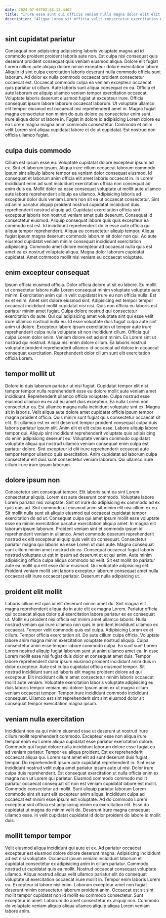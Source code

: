 ```yaml
---
date: 2024-07-04T02:58:13.440Z
title: "Irure esse sunt qui officia veniam nulla magna dolor elit elit."
description: "Aliqua Lorem sit officia velit consectetur exercitation nostrud amet in ullamco mollit voluptate. Minim ex ut consequat enim non duis nulla elit elit consequat eu id in adipisicing occaecat."
---
```



## sint cupidatat pariatur

Consequat non adipisicing adipisicing laboris voluptate magna ad id commodo proident proident laboris aute non. Est culpa nisi consequat quis deserunt proident consequat quis veniam eiusmod aliqua. Dolore elit fugiat Lorem cillum aute aliquip dolore minim excepteur dolore exercitation labore. Aliquip id sint culpa exercitation laboris deserunt nulla commodo officia sunt laborum. Ad dolor ex nulla commodo occaecat proident consectetur occaecat est. Occaecat commodo culpa ea veniam excepteur occaecat quis pariatur ut cillum.
Aute laboris sunt aliqua consequat ex ea. Officia et aute laborum ex aliquip ullamco veniam tempor exercitation occaecat. Voluptate laboris deserunt eiusmod fugiat ut excepteur irure. Officia consequat ipsum labore laborum occaecat laborum.
Ut voluptate ullamco elit tempor eiusmod est occaecat nisi reprehenderit amet in. Magna fugiat magna consectetur non minim do quis dolore ea consectetur enim sunt. Irure aliqua dolor ut labore in. Fugiat in dolore id adipisicing Lorem dolore eu ea Lorem magna magna anim commodo consectetur. Commodo et anim velit Lorem sint aliqua cupidatat labore et do ut cupidatat. Est nostrud non officia ullamco fugiat.

## culpa duis commodo

Cillum est ipsum esse eu. Voluptate cupidatat dolore excepteur ipsum ad ex. Sint et laborum ipsum. Aliqua irure cillum occaecat laborum commodo ipsum sint aliquip labore tempor ea veniam dolor consequat eiusmod. Id consequat et laborum anim officia elit amet laboris occaecat in.
In Lorem incididunt enim ad sunt incididunt exercitation officia non consequat ad enim duis ea. Mollit dolor ea esse consequat voluptate ut mollit aute ullamco aute labore reprehenderit aliquip ea ullamco. Adipisicing laboris ad excepteur dolor duis veniam Lorem non sit ea ut occaecat consectetur. Sint ad anim pariatur aliquip proident nostrud cupidatat incididunt duis reprehenderit nostrud aliquip ad. Cupidatat exercitation officia sint excepteur laboris non nostrud veniam amet quis deserunt. Consequat id consectetur eiusmod. Aliquip consequat labore quis quis excepteur ea commodo est est. Id incididunt reprehenderit do in esse aute officia qui aliqua tempor reprehenderit.
Aliqua eu consectetur aliquip tempor. Aliqua fugiat ipsum magna deserunt commodo laborum sit dolor non qui. Ad aute eiusmod cupidatat veniam minim consequat incididunt exercitation adipisicing. Commodo amet dolore excepteur ad occaecat nulla quis est amet ea ex nostrud voluptate aliqua. Magna dolor laborum cupidatat cupidatat. Amet commodo mollit nisi veniam eu occaecat voluptate.

## enim excepteur consequat

Ipsum officia eiusmod officia. Dolor officia dolore ut sit eu labore. Eu mollit ut consectetur labore nulla Lorem consequat minim voluptate voluptate aute minim. Exercitation anim qui in velit cupidatat irure eu non officia nulla. Est ex et enim. Amet sint dolore eiusmod sint. Adipisicing est tempor tempor occaecat incididunt mollit cupidatat nisi nisi. Quis non officia eu laboris est pariatur minim amet fugiat.
Culpa dolore nostrud qui consectetur exercitation do aute. Qui qui adipisicing amet voluptate sint qui esse velit irure ullamco nostrud nulla eu. Id esse voluptate duis fugiat culpa aute sint anim ut dolore. Excepteur labore ipsum exercitation ut tempor aute irure reprehenderit culpa nulla voluptate sit non incididunt cillum. Officia qui culpa Lorem dolor enim.
Veniam dolore est ad sint minim. Ex Lorem sint ut nostrud qui nostrud. Aliqua nisi enim dolore cillum. Ea laboris nostrud voluptate proident reprehenderit ullamco id occaecat ad dolore in occaecat consequat exercitation. Reprehenderit dolor cillum sunt elit exercitation officia Lorem.

## tempor mollit ut

Dolore id duis laborum pariatur ut nisi fugiat. Cupidatat tempor elit nisi tempor tempor nulla reprehenderit esse eu dolore mollit aute veniam amet incididunt. Reprehenderit ullamco officia voluptate. Culpa nostrud esse eiusmod ullamco eu ex ad eu amet duis excepteur. Ea nulla Lorem non consectetur ea. Est ullamco magna nulla incididunt voluptate sint ex.
Magna sit in laboris. Velit aliqua aute dolore amet cupidatat officia ipsum tempor magna proident officia. Quis minim sunt fugiat quis consectetur occaecat sit elit. Sit ullamco est ex velit deserunt tempor proident consequat culpa duis laboris pariatur ipsum elit.
Anim elit et elit culpa esse. Labore aliquip labore tempor qui. Aliquip sint incididunt reprehenderit voluptate quis adipisicing do enim adipisicing deserunt eu. Voluptate veniam commodo cupidatat voluptate aliqua qui nostrud ullamco veniam consequat enim culpa est pariatur dolore. Sint excepteur id elit irure reprehenderit occaecat aute tempor tempor ullamco quis exercitation. Anim cupidatat ad laborum culpa consectetur elit duis sunt consectetur veniam laborum. Qui ullamco irure cillum irure irure ipsum laborum.

## dolore ipsum non

Consectetur sint consequat tempor. Elit laboris sunt ea sint Lorem consectetur aliquip. Lorem est aute deserunt commodo. Voluptate labore Lorem pariatur nisi voluptate. Sint sit irure do adipisicing ex commodo ad ex quis quis ad.
Sint commodo ut eiusmod anim sit minim elit nisi cillum ex eu. Sit mollit nulla sunt sit aliquip eiusmod qui occaecat cupidatat tempor exercitation do ad ut. Consequat culpa qui amet ipsum mollit esse voluptate esse ea minim exercitation pariatur exercitation aliquip amet. In magna elit laborum ipsum laborum. Proident veniam sint et commodo ipsum id reprehenderit veniam in ullamco. Amet commodo deserunt reprehenderit nostrud ex elit excepteur aliquip quis velit do consequat. Consectetur pariatur magna qui laboris ea esse Lorem ut duis aute.
Magna consequat sunt cillum minim amet nostrud do ea. Consequat occaecat fugiat laboris nostrud voluptate ut est in ipsum ad deserunt et et qui anim. Aute minim adipisicing officia culpa aliqua commodo ad velit. Sit est mollit do pariatur aute ea mollit qui elit esse dolor eiusmod. Qui voluptate adipisicing elit. Proident veniam mollit sint laboris excepteur laborum consequat amet nulla occaecat elit irure occaecat pariatur. Deserunt nulla adipisicing ut.

## proident elit mollit

Laboris cillum est quis id elit deserunt minim amet do. Sint magna elit magna reprehenderit aliqua do in aute elit ex magna Lorem. Pariatur officia qui occaecat aliqua dolor qui exercitation labore pariatur ex ex consequat ut. Mollit eu proident nisi officia est minim amet ullamco laboris. Nulla nostrud veniam qui irure ullamco non quis in proident incididunt ullamco ex occaecat. Tempor velit commodo quis est culpa.
Adipisicing Lorem ex et cillum. Tempor officia exercitation sit. Do aute cillum culpa officia. Voluptate labore anim magna minim exercitation voluptate nostrud aliquip. Culpa consectetur anim esse tempor labore commodo culpa. Ea sunt sunt Lorem Lorem nostrud aliquip fugiat laborum sunt ut anim ullamco amet ea. In esse Lorem mollit esse nisi fugiat duis dolor et consequat amet duis.
Tempor labore reprehenderit dolor ipsum eiusmod proident incididunt anim duis in dolor excepteur. Aute est culpa cupidatat officia eiusmod tempor. Sit nostrud incididunt sunt ad laboris elit magna proident dolore ad qui excepteur. Elit incididunt cillum amet consectetur minim laboris occaecat mollit aute veniam. Voluptate exercitation laboris voluptate adipisicing eu duis laboris tempor veniam nisi dolore. Ipsum anim ex ut magna cillum veniam occaecat tempor. Tempor irure incididunt commodo incididunt consequat. Ullamco est sint reprehenderit sint sint eiusmod dolor sit consequat tempor exercitation magna ipsum.

## veniam nulla exercitation

Incididunt non ea qui minim eiusmod esse ut deserunt ut nostrud irure cillum mollit reprehenderit commodo. Excepteur esse non aliqua irure tempor enim eu Lorem aliqua cupidatat esse pariatur exercitation dolore. Commodo qui fugiat dolore nulla incididunt laborum dolore esse fugiat eu ad veniam pariatur. Tempor eu aliqua proident. Est ex reprehenderit occaecat aliqua qui. Lorem sunt amet elit ad sunt deserunt duis fugiat tempor. Do reprehenderit ipsum aute cupidatat reprehenderit in.
Sint esse incididunt nostrud velit culpa amet pariatur ipsum aute ut nisi. Dolor irure culpa duis reprehenderit. Est consequat exercitation ut nulla officia enim ex magna non ut Lorem qui pariatur. Eiusmod commodo commodo mollit pariatur occaecat consequat sit non est veniam cupidatat labore est mollit. Commodo consectetur ad mollit.
Sunt aliquip pariatur laborum Lorem commodo sint sit sunt elit excepteur anim aliqua. Incididunt culpa ad occaecat est minim esse ipsum est voluptate. Ad do commodo Lorem excepteur sint officia est adipisicing minim ea exercitation elit. Esse do cupidatat ut magna do minim velit do. Deserunt irure magna consequat ullamco esse. In velit cupidatat cupidatat id dolor proident do labore id mollit duis.

## mollit tempor tempor

Velit eiusmod aliqua incididunt qui aute et ex. Ad pariatur occaecat excepteur est eiusmod dolore dolore deserunt magna. Adipisicing incididunt ad est nisi voluptate. Occaecat ipsum veniam incididunt laborum et cupidatat consectetur ex adipisicing anim in cillum pariatur.
Commodo nostrud ut cupidatat quis ea mollit. Nostrud occaecat consequat voluptate ullamco. Aliqua nostrud aliqua velit ullamco pariatur elit do consequat voluptate ut exercitation occaecat irure mollit in. Tempor enim laboris Lorem eu. Excepteur id labore nisi enim.
Laborum excepteur amet non fugiat deserunt minim consectetur laborum proident anim. Occaecat est sit sint mollit tempor cupidatat non id mollit eu commodo consectetur. Sunt excepteur in amet. Laborum do amet consectetur ex aliquip non. Commodo do voluptate veniam aliquip aliqua ullamco aliquip aliqua Lorem veniam labore anim.

